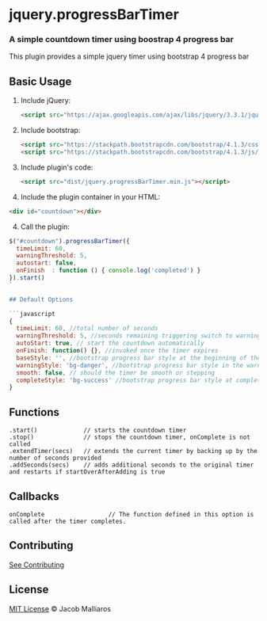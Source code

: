 # jquery.progressBarTimer

### A simple countdown timer using boostrap 4 progress bar

This plugin provides a simple jquery timer using bootstrap 4 progress bar

## Basic Usage

1. Include jQuery:

	```html
	<script src="https://ajax.googleapis.com/ajax/libs/jquery/3.3.1/jquery.min.js"></script>
	```

2. Include bootstrap:

	```html
	<script src="https://stackpath.bootstrapcdn.com/bootstrap/4.1.3/css/bootstrap.min.css"></script>
    <script src="https://stackpath.bootstrapcdn.com/bootstrap/4.1.3/js/bootstrap.min.js"></script>
	```

3. Include plugin's code:

	```html
	<script src="dist/jquery.progressBarTimer.min.js"></script>
	```    

3. Include the plugin container in your HTML:

  ```html
  <div id="countdown"></div>
  ```    

4. Call the plugin:

  ```javascript
  $("#countdown").progressBarTimer({
	timeLimit: 60,
	warningThreshold: 5,
    autostart: false,
    onFinish  : function () { console.log('completed') }
  }).start()
  `
  
  ## Default Options

```javascript
{
    timeLimit: 60, //total number of seconds
    warningThreshold: 5, //seconds remaining triggering switch to warning color
    autoStart: true, // start the countdown automatically
    onFinish: function() {}, //invoked once the timer expires
    baseStyle: '', //bootstrap progress bar style at the beginning of the timer
    warningStyle: 'bg-danger', //bootstrap progress bar style in the warning phase
    smooth: false, // should the timer be smooth or stepping
    completeStyle: 'bg-success' //bootstrap progress bar style at completion of timer
}
```

## Functions

```
.start()             // starts the countdown timer
.stop()              // stops the countdown timer, onComplete is not called
.extendTimer(secs)   // extends the current timer by backing up by the number of seconds provided
.addSeconds(secs)    // adds additional seconds to the original timer and restarts if startOverAfterAdding is true
```

## Callbacks

```
onComplete					// The function defined in this option is called after the timer completes.
```

## Contributing

[See Contributing](https://github.com/imalliar/jquery.progressBarTimer/blob/master/CONTRIBUTING.md)

## License

[MIT License](https://imalliaros.mit-license.org/) © Jacob Malliaros